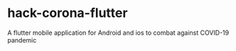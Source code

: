 # hack-corona-flutter
A flutter mobile application for Android and ios to combat against COVID-19 pandemic
